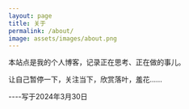 ```yaml
---
layout: page
title: 关于
permalink: /about/
image: assets/images/about.png
---
```

本站点是我的个人博客，记录正在思考、正在做的事儿。

让自己暂停一下，关注当下，欣赏落叶，羞花......

----写于2024年3月30日